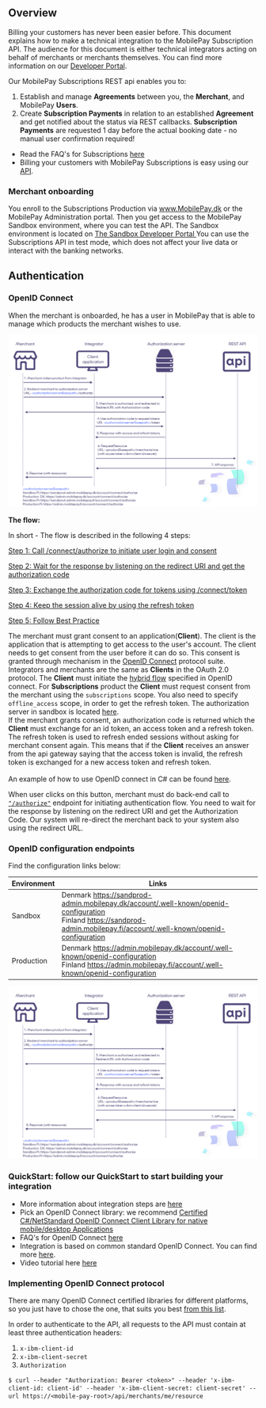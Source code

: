 
## <a name="overview"></a> Overview 

Billing your customers has never been easier before. This document explains how to make a technical integration to the MobilePay Subscription API. The audience for this document is either technical integrators acting on behalf of merchants or merchants themselves. You can find more information on our <a href="https://developer.mobilepay.dk/subscriptions-main">Developer Portal</a>.

Our MobilePay Subscriptions REST api enables you to:

1. Establish and manage **Agreements** between you, the **Merchant**, and MobilePay **Users**.
2. Create **Subscription Payments** in relation to an established **Agreement** and get notified about the status via REST callbacks. **Subscription Payments** are requested 1 day before the actual booking date - no manual user confirmation required!

- Read the FAQ's for Subscriptions <a href="https://developer.mobilepay.dk/faq/subscriptions">here</a>
- Billing your customers with MobilePay Subscriptions is easy using our [API](https://developer.mobilepay.dk/subscriptions-main).


### <a name="overview_onboarding"></a>Merchant onboarding

You enroll to the Subscriptions Production via <a href="https://mobilepay.dk/da-dk/Pages/mobilepay.aspx">www.MobilePay.dk</a> or the MobilePay  Administration portal. Then you get access to the MobilePay Sandbox environment, where you can test the API. The Sandbox environment is located on <a href="https://sandbox-developer.mobilepay.dk/">The Sandbox Developer Portal </a> 
You can use the Subscriptions API in test mode, which does not affect your live data or interact with the banking networks. 

## <a name="general-notes_authentication"></a>Authentication 

### <a name="openid-connect"></a>OpenID Connect
When the merchant is onboarded, he has a user in MobilePay that is able to manage which products the merchant wishes to use. 

[![](assets/images/OpenIdflowWithFIandAuthorize.png)](assets/images/OpenIdflowWithFIandAuthorize.png)

      
**The flow:**

In short - The flow is described in the following 4 steps:

[Step 1: Call /connect/authorize to initiate user login and consent](https://developer.mobilepay.dk/developersupport/openid/authorize/) 

[Step 2: Wait for the response by listening on the redirect URI and get the authorization code](https://developer.mobilepay.dk/developersupport/openid/getcode/) 

[Step 3: Exchange the authorization code for tokens using /connect/token](https://developer.mobilepay.dk/developersupport/openid/gettokens/) 

[Step 4: Keep the session alive by using the refresh token](https://developer.mobilepay.dk/developersupport/openid/getrefreshtokens/) 

[Step 5: Follow Best Practice](https://developer.mobilepay.dk/developersupport/openid/bestpractice/) 


The merchant must grant consent to an application(__Client__). The client is the application that is attempting to get access to the user's account.  The client needs to get consent from the user before it can do so. This consent is granted through mechanism in the [OpenID Connect](http://openid.net/connect/) protocol suite. <br />
Integrators and merchants are the same as __Clients__ in the OAuth 2.0 protocol. The __Client__ must initiate the [hybrid flow](http://openid.net/specs/openid-connect-core-1_0.html#HybridFlowAuth) specified in OpenID connect. For __Subscriptions__ product the __Client__ must request consent from the merchant using the `subscriptions` scope. You also need to specify `offline_access` scope, in order to get the refresh token. The authorization server in sandbox is located [here](https://api.sandbox.mobilepay.dk/merchant-authentication-openidconnect).<br />
If the merchant grants consent, an authorization code is returned which the __Client__ must exchange for an id token, an access token and a refresh token. The refresh token is used to refresh ended sessions without asking for merchant consent again. This means that if the __Client__ receives an answer from the api gateway saying that the access token is invalid, the refresh token is exchanged for a new access token and refresh token. <br /> <br />
An example of how to use OpenID connect in C# can be found [here](https://github.com/MobilePayDev/MobilePay-Invoice/tree/master/ClientExamples).

When user clicks on this button, merchant must do back-end call to   
[`"/authorize"`](https://developer.mobilepay.dk/developersupport/openid/authorize/) endpoint for initiating  authentication flow. You need to wait for the response by listening on the redirect URI and get the Authorization Code. Our system will re-direct the merchant back to your system also using the redirect URL. 
 

### OpenID configuration endpoints 
Find the configuration links below:

|Environment | Links |
|------------|-------|
|Sandbox    | Denmark <a href="https://sandprod-admin.mobilepay.dk/account/.well-known/openid-configuration">https://sandprod-admin.mobilepay.dk/account/.well-known/openid-configuration</a> <br> Finland <a href="https://sandprod-admin.mobilepay.fi/account/.well-known/openid-configuration">https://sandprod-admin.mobilepay.fi/account/.well-known/openid-configuration</a> |
|Production  | Denmark <a href="https://admin.mobilepay.dk/account/.well-known/openid-configuration">https://admin.mobilepay.dk/account/.well-known/openid-configuration</a> <br> Finland <a href="https://admin.mobilepay.fi/account/.well-known/openid-configuration">https://admin.mobilepay.fi/account/.well-known/openid-configuration</a>|


![](assets/images/OpenIdFlowWithFiandAuthorize.png)
      
### QuickStart: follow our QuickStart to start building your integration

- More information about integration steps are  [here](https://developer.mobilepay.dk/subscriptions-main)
- Pick an OpenID Connect library: we recommend <a href="https://github.com/IdentityModel/IdentityModel.OidcClient2">Certified C#/NetStandard OpenID Connect Client Library for native mobile/desktop Applications</a> 
- FAQ's for OpenID Connect <a href="https://developer.mobilepay.dk/faq/integrator">here</a>
- Integration is based on common standard OpenID Connect. You can find more [here](https://developer.mobilepay.dk/developersupport/openid/). 
- Video tutorial here [here](https://developer.mobilepay.dk/products/openid/video)

### <a name="openid-connect-libraries"></a>Implementing OpenID Connect protocol
There are many OpenID Connect certified libraries for different platforms, so you just have to chose the one, that suits you best [from this list](http://openid.net/developers/certified/#RPLibs).

In order to authenticate to the API, all requests to the API must contain at least three authentication headers:
1. `x-ibm-client-id`
2. `x-ibm-client-secret`  
3. `Authorization` 

```console
$ curl --header "Authorization: Bearer <token>" --header 'x-ibm-client-id: client-id' --header 'x-ibm-client-secret: client-secret' --url https://<mobile-pay-root>/api/merchants/me/resource
```
